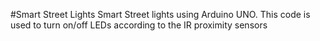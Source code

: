 #Smart Street Lights
Smart Street lights using Arduino UNO. This code is used to turn on/off LEDs according to the IR proximity sensors
